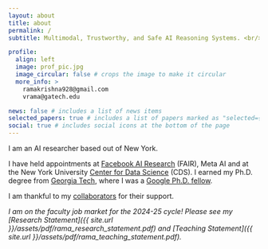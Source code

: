 ```yaml
---
layout: about
title: about
permalink: /
subtitle: Multimodal, Trustworthy, and Safe AI Reasoning Systems. <br/><a href='https://scholar.google.com/citations?user=v1CRzeAAAAAJ&hl=en'>Google Scholar.</a>

profile:
  align: left
  image: prof_pic.jpg
  image_circular: false # crops the image to make it circular
  more_info: >
    ramakrishna928@gmail.com
    vrama@gatech.edu

news: false # includes a list of news items
selected_papers: true # includes a list of papers marked as "selected={true}"
social: true # includes social icons at the bottom of the page
---
```

I am an AI researcher based out of New York.

I have held appointments at [Facebook AI Research](https://ai.meta.com/research/) (FAIR),
Meta AI and at the New York University [Center for Data Science](https://cds.nyu.edu/) (CDS). I earned my Ph.D.
degree from [Georgia Tech](https://www.ic.gatech.edu/), where I was a [Google Ph.D. fellow](https://research.google/blog/announcing-the-2018-google-phd-fellows-for-north-america-europe-and-the-middle-east/).

I am thankful to my [collaborators](/people/) for their support.

*I am on the faculty job market for the 2024-25 cycle! Please see my [Research Statement]({{  site.url }}/assets/pdf/rama_research_statement.pdf) and [Teaching Statement]({{  site.url }}/assets/pdf/rama_teaching_statement.pdf).*
